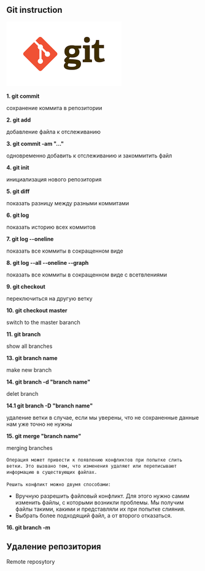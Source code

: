 ## Git instruction

![GITlogo](gitlogo.png)

**1. git commit**

сохранение коммита в репозитории

**2. git add**

добавление файла к отслеживанию

**3. git commit -am "..."**

одновременно добавить к отслеживанию и закоммитить файл

**4. git init**

инициализация нового репозитория

**5. git diff <hash1> <hash2>**

показать разницу между разными коммитами

**6. git log**

показать историю всех коммитов

**7. git log --oneline**

показать все коммиты в сокращенном виде

**8. git log --all --oneline --graph**

показать все коммиты в сокращенном виде с всетвлениями

**9. git checkout <hash>**

переключиться на другую ветку

**10. git checkout master**

switch to the master baranch

**11. git branch**

show all branches

**13. git branch name**

make new branch

**14. git branch -d "branch name"**

delet branch

**14.1 git branch -D "branch name"**

удаление ветки в случае, если мы уверены, что не сохраненные данные нам уже точно не нужны


**15. git merge "branch name"**

merging branches

    Операция может привести к появлению конфликтов при попытке слить ветки. Это вызвано тем, что изменения удаляют или переписывают информацию в существующих файлах. 

    Решить конфликт можно двумя способами:

- Вручную разрешить файловый конфликт. Для этого нужно самим изменить файлы, с которыми возникли проблемы. Мы получим файлы такими, какими и представляли их при попытке слияния.
- Выбрать более подходящий файл, а от второго отказаться.

**16. git branch -m <new branch name>**

## Удаление репозитория

Remote reposytory



